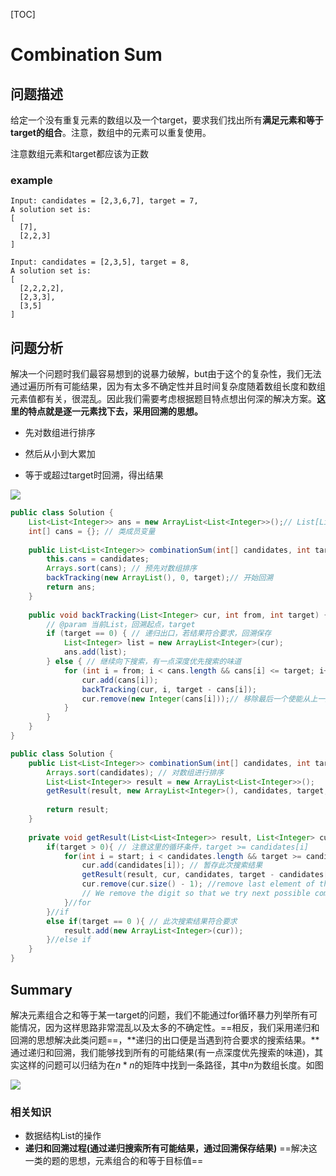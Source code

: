 [TOC]

# Combination Sum

## 问题描述

给定一个没有重复元素的数组以及一个target，要求我们找出所有**满足元素和等于target的组合**。注意，数组中的元素可以重复使用。

注意数组元素和target都应该为正数

### example

```
Input: candidates = [2,3,6,7], target = 7,
A solution set is:
[
  [7],
  [2,2,3]
]

Input: candidates = [2,3,5], target = 8,
A solution set is:
[
  [2,2,2,2],
  [2,3,3],
  [3,5]
]
```

## 问题分析

解决一个问题时我们最容易想到的说暴力破解，but由于这个的复杂性，我们无法通过遍历所有可能结果，因为有太多不确定性并且时间复杂度随着数组长度和数组元素值都有关，很混乱。因此我们需要考虑根据题目特点想出何深的解决方案。**这里的特点就是逐一元素找下去，采用回溯的思想。** 

- 先对数组进行排序

- 然后从小到大累加

- 等于或超过target时回溯，得出结果

![](https://raw.githubusercontent.com/bovane/md_images/master/20190413130819.png)

```java
public class Solution {
    List<List<Integer>> ans = new ArrayList<List<Integer>>();// List[List[]]作为结果保存
    int[] cans = {}; // 类成员变量
    
    public List<List<Integer>> combinationSum(int[] candidates, int target) {
        this.cans = candidates;
        Arrays.sort(cans); // 预先对数组排序
        backTracking(new ArrayList(), 0, target);// 开始回溯
        return ans;
    }
    
    public void backTracking(List<Integer> cur, int from, int target) {
        // @param 当前List，回溯起点，target
        if (target == 0) { // 递归出口，若结果符合要求，回溯保存
            List<Integer> list = new ArrayList<Integer>(cur);
            ans.add(list);
        } else { // 继续向下搜索，有一点深度优先搜索的味道
            for (int i = from; i < cans.length && cans[i] <= target; i++) {
                cur.add(cans[i]);
                backTracking(cur, i, target - cans[i]);
                cur.remove(new Integer(cans[i]));// 移除最后一个使能从上一层开始搜索
            }
        }
    }
}
```

```java
public class Solution {
    public List<List<Integer>> combinationSum(int[] candidates, int target) {
    	Arrays.sort(candidates); // 对数组进行排序
        List<List<Integer>> result = new ArrayList<List<Integer>>();
        getResult(result, new ArrayList<Integer>(), candidates, target, 0);
        
        return result;
    }
    
    private void getResult(List<List<Integer>> result, List<Integer> cur, int candidates[], int target, int start){
    	if(target > 0){ // 注意这里的循环条件，target >= candidates[i]
    		for(int i = start; i < candidates.length && target >= candidates[i]; i++){
    			cur.add(candidates[i]); // 暂存此次搜索结果
    			getResult(result, cur, candidates, target - candidates[i], i);
    			cur.remove(cur.size() - 1); //remove last element of the list 
                // We remove the digit so that we try next possible combination.
    		}//for
    	}//if
    	else if(target == 0 ){ // 此次搜索结果符合要求
    		result.add(new ArrayList<Integer>(cur));
    	}//else if
    }
}
```

## Summary

解决元素组合之和等于某一target的问题，我们不能通过for循环暴力列举所有可能情况，因为这样思路非常混乱以及太多的不确定性。==相反，我们采用递归和回溯的思想解决此类问题==，**递归的出口便是当遇到符合要求的搜索结果。**通过递归和回溯，我们能够找到所有的可能结果(有一点深度优先搜索的味道)，其实这样的问题可以归结为在$n * n$的矩阵中找到一条路径，其中$n$为数组长度。如图

![](https://raw.githubusercontent.com/bovane/md_images/master/20190413130819.png)

### 相关知识

- 数据结构List的操作
- **递归和回溯过程(通过递归搜索所有可能结果，通过回溯保存结果)** ==解决这一类的题的思想，元素组合的和等于目标值==